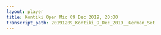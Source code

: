 ```yaml
---
layout: player
title: Kontiki Open Mic 09 Dec 2019, 20:00
transcript_path: 20191209_Kontiki_9_Dec_2019__German_Set
---
```


